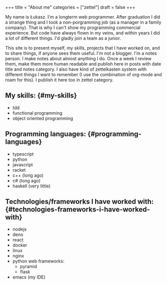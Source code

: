 +++
title = "About me"
categories = ["zettel"]
draft = false
+++

My name is Łukasz.
I'm a longterm web programmer.
After graduation I did a strange thing and I took a non-porgramming job (as a manager in a family company).
That is why I can't show my programming commercial experience.
But code have always flown in my veins, and within years I did a lot of different things.
I'd gladly join a team as a junior.

This site is to present myself, my skills, projects that I have worked on, and to share things, if anyone sees them
useful. I'm not a blogger. I'm a notes person. I make notes about almost anything I do. Once a week I review them,
make them more human readable and publish here in posts with date title and notes category.
I also have kind of zettelkasten system with different things I want to remember (I use the combination of org-mode
and roam for this). I publish it here too in zettel category.


## My skills: {#my-skills}

-   tdd
-   functional programming
-   object oriented programming


## Programming languages: {#programming-languages}

-   typescript
-   python
-   javascript
-   racket
-   c++ (long ago)
-   c# (long ago)
-   haskell (very little)


## Technologies/frameworks I have worked with: {#technologies-frameworks-i-have-worked-with}

-   nodejs
-   deno
-   react
-   docker
-   linux
-   nginx
-   python web frameworks:
    -   pyramid
    -   flask
-   emacs (my IDE)
